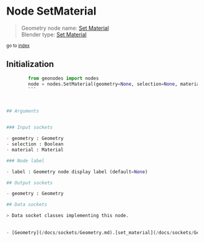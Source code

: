 
# Node SetMaterial

> Geometry node name: [Set Material](https://docs.blender.org/manual/en/latest/modeling/geometry_nodes/material/set_material.html)<br>
  Blender type: [Set Material](https://docs.blender.org/api/current/bpy.types.GeometryNodeSetMaterial.html)
  
<sub>go to [index](/docs/index.md)</sub>

## Initialization

```python
        from geonodes import nodes
        node = nodes.SetMaterial(geometry=None, selection=None, material=None, label=None)
        ```



## Arguments


### Input sockets

- geometry : Geometry
- selection : Boolean
- material : Material

### Node label

- label : Geometry node display label (default=None)

## Output sockets

- geometry : Geometry

## Data sockets

> Data socket classes implementing this node.
  
  
- [Geometry](/docs/sockets/Geometry.md).[set_material](/docs/sockets/Geometry.md#set_material) : Method
  

